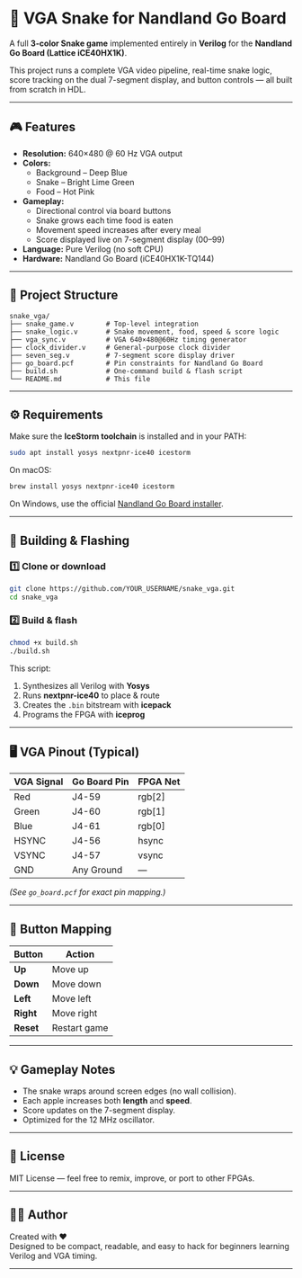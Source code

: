 # 🐍 VGA Snake for Nandland Go Board

A full **3-color Snake game** implemented entirely in **Verilog** for the **Nandland Go Board (Lattice iCE40HX1K)**.

This project runs a complete VGA video pipeline, real-time snake logic, score tracking on the dual 7-segment display, and button controls — all built from scratch in HDL.

---

## 🎮 Features
- **Resolution:** 640×480 @ 60 Hz VGA output  
- **Colors:**  
  - Background – Deep Blue  
  - Snake – Bright Lime Green  
  - Food – Hot Pink  
- **Gameplay:**  
  - Directional control via board buttons  
  - Snake grows each time food is eaten  
  - Movement speed increases after every meal  
  - Score displayed live on 7-segment display (00–99)  
- **Language:** Pure Verilog (no soft CPU)  
- **Hardware:** Nandland Go Board (iCE40HX1K-TQ144)

---

## 🧠 Project Structure
```
snake_vga/
├── snake_game.v        # Top-level integration
├── snake_logic.v       # Snake movement, food, speed & score logic
├── vga_sync.v          # VGA 640×480@60Hz timing generator
├── clock_divider.v     # General-purpose clock divider
├── seven_seg.v         # 7-segment score display driver
├── go_board.pcf        # Pin constraints for Nandland Go Board
├── build.sh            # One-command build & flash script
└── README.md           # This file
```

---

## ⚙️ Requirements
Make sure the **IceStorm toolchain** is installed and in your PATH:

```bash
sudo apt install yosys nextpnr-ice40 icestorm
```

On macOS:
```bash
brew install yosys nextpnr-ice40 icestorm
```

On Windows, use the official [Nandland Go Board installer](https://nandland.com/go-board/).

---

## 🧩 Building & Flashing

### 1️⃣ Clone or download
```bash
git clone https://github.com/YOUR_USERNAME/snake_vga.git
cd snake_vga
```

### 2️⃣ Build & flash
```bash
chmod +x build.sh
./build.sh
```

This script:
1. Synthesizes all Verilog with **Yosys**
2. Runs **nextpnr-ice40** to place & route
3. Creates the `.bin` bitstream with **icepack**
4. Programs the FPGA with **iceprog**

---

## 🖥️ VGA Pinout (Typical)
| VGA Signal | Go Board Pin | FPGA Net |
|-------------|--------------|-----------|
| Red         | J4-59        | rgb[2]    |
| Green       | J4-60        | rgb[1]    |
| Blue        | J4-61        | rgb[0]    |
| HSYNC       | J4-56        | hsync     |
| VSYNC       | J4-57        | vsync     |
| GND         | Any Ground   | —         |

*(See `go_board.pcf` for exact pin mapping.)*

---

## 🔘 Button Mapping
| Button | Action |
|--------|--------|
| **Up** | Move up |
| **Down** | Move down |
| **Left** | Move left |
| **Right** | Move right |
| **Reset** | Restart game |

---

## 💡 Gameplay Notes
- The snake wraps around screen edges (no wall collision).  
- Each apple increases both **length** and **speed**.  
- Score updates on the 7-segment display.  
- Optimized for the 12 MHz oscillator.

---

## 🧾 License
MIT License — feel free to remix, improve, or port to other FPGAs.

---

## 🧑‍💻 Author
Created with ❤️  
Designed to be compact, readable, and easy to hack for beginners learning Verilog and VGA timing.

---
